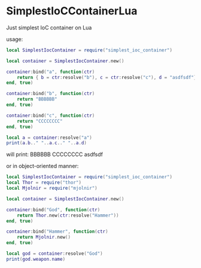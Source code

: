 # SimplestIoCContainerLua
Just simplest IoC container on Lua

usage:
```lua
local SimplestIocContainer = require("simplest_ioc_container")

local container = SimplestIocContainer.new()

container:bind("a", function(ctr)
    return { b = ctr:resolve("b"), c = ctr:resolve("c"), d = "asdfsdf"}
end, true)

container:bind("b", function(ctr)
    return "BBBBBB"
end, true)

container:bind("c", function(ctr)
    return "CCCCCCCC"
end, true)

local a = container:resolve("a")
print(a.b.." "..a.c.." "..a.d)
```
will print:
BBBBBB CCCCCCCC asdfsdf

or in object-oriented manner:

```lua
local SimplestIocContainer = require("simplest_ioc_container")
local Thor = require("thor")
local Mjolnir = require("mjolnir")

local container = SimplestIocContainer.new()

container:bind("God", function(ctr)
    return Thor.new(ctr:resolve("Hammer"))
end, true)

container:bind("Hammer", function(ctr)
    return Mjolnir.new()
end, true)

local god = container:resolve("God")
print(god.weapon.name)
```

